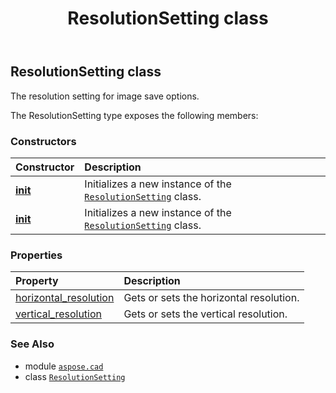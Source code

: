 ﻿---
title: ResolutionSetting class
second_title: Aspose.CAD for Python via .NET API References
description: 
type: docs
weight: 510
url: /python-net/aspose.cad/resolutionsetting/
is_root: false
---

## ResolutionSetting class

The resolution setting for image save options.



The ResolutionSetting type exposes the following members:

### Constructors
| Constructor | Description |
| :- | :- |
| [__init__](/cad/python-net/aspose.cad/resolutionsetting/__init__/#) | Initializes a new instance of the [`ResolutionSetting`](/cad/python-net/aspose.cad/resolutionsetting) class. |
| [__init__](/cad/python-net/aspose.cad/resolutionsetting/__init__/#float-float) | Initializes a new instance of the [`ResolutionSetting`](/cad/python-net/aspose.cad/resolutionsetting) class. |


### Properties
| Property | Description |
| :- | :- |
| [horizontal_resolution](/cad/python-net/aspose.cad/resolutionsetting/horizontal_resolution) | Gets or sets the horizontal resolution. |
| [vertical_resolution](/cad/python-net/aspose.cad/resolutionsetting/vertical_resolution) | Gets or sets the vertical resolution. |



### See Also
* module [`aspose.cad`](..)
* class [`ResolutionSetting`](/cad/python-net/aspose.cad/resolutionsetting)
